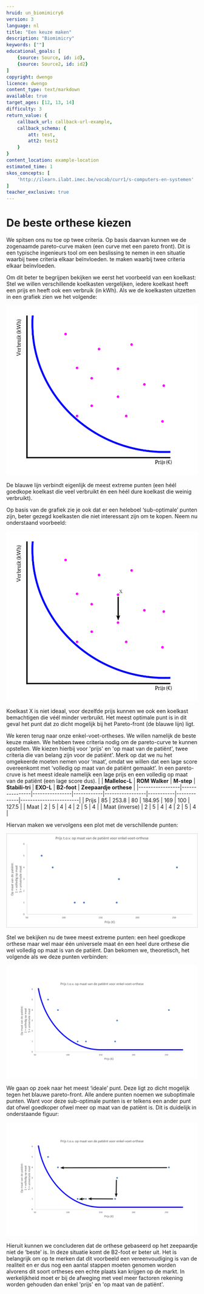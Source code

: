 ```yaml
---
hruid: un_biomimicry6
version: 3
language: nl
title: "Een keuze maken"
description: "Biomimicry"
keywords: [""]
educational_goals: [
    {source: Source, id: id}, 
    {source: Source2, id: id2}
]
copyright: dwengo
licence: dwengo
content_type: text/markdown
available: true
target_ages: [12, 13, 14]
difficulty: 3
return_value: {
    callback_url: callback-url-example,
    callback_schema: {
        att: test,
        att2: test2
    }
}
content_location: example-location
estimated_time: 1
skos_concepts: [
    'http://ilearn.ilabt.imec.be/vocab/curr1/s-computers-en-systemen'
]
teacher_exclusive: true
---
```



# De beste orthese kiezen
We spitsen ons nu toe op twee criteria. Op basis daarvan kunnen we de zogenaamde pareto-curve maken (een curve met een pareto front). Dit is een typische ingenieurs tool om een beslissing te nemen in een situatie waarbij twee criteria elkaar beïnvloeden. 
te maken waarbij twee criteria elkaar beïnvloeden.

Om dit beter te begrijpen bekijken we eerst het voorbeeld van een koelkast:
Stel we willen verschillende koelkasten vergelijken, iedere koelkast heeft een prijs en heeft ook een verbruik (in kWh). Als we de koelkasten uitzetten in een grafiek zien we het volgende:

![](embed/Koelkast1.png "afbeelding")

De blauwe lijn verbindt eigenlijk de meest extreme punten (een héél goedkope koelkast die veel verbruikt én een héél dure koelkast die weinig verbruikt). 

Op basis van de grafiek zie je ook dat er een heleboel ‘sub-optimale’ punten zijn, beter gezegd koelkasten die niet interessant zijn om te kopen. Neem nu onderstaand voorbeeld:

![](embed/Koelkast2.png "afbeelding")

Koelkast X is niet ideaal, voor dezelfde prijs kunnen we ook een koelkast bemachtigen die véél minder verbruikt. Het meest optimale punt is in dit geval het punt dat zo dicht mogelijk bij het Pareto-front (de blauwe lijn) ligt. 

We keren terug naar onze enkel-voet-ortheses. We willen namelijk de beste keuze maken. 
We hebben twee criteria nodig om de pareto-curve te kunnen opstellen. We kiezen hierbij voor 'prijs' en 'op maat van de patiënt', twee criteria die van belang zijn voor de patiënt'. Merk op dat we nu het omgekeerde moeten nemen voor ‘maat’, omdat we willen dat een lage score overeenkomt met ‘volledig op maat van de patiënt gemaakt’. In een pareto-cruve is het meest ideale namelijk een lage prijs en een volledig op maat van de patiënt (een lage score dus).
|                 | **Malleloc-L** | **ROM Walker** | **M-step** | **Stabili-tri** | **EXO-L** | **B2-foot** | **Zeepaardje orthese** |
|-----------------|----------------|----------------|------------|-----------------|-----------|-------------|------------------------|
| Prijs           | 85             | 253.8          | 80         | 184.95          | 169       | 100         | 127.5 | 
| Maat            | 2              | 5              | 4          | 4               | 2         | 5           | 4 |
| Maat (inverse)  | 2              | 5              | 4          | 4               | 2         | 5           | 4 |

Hiervan maken we vervolgens een plot met de verschillende punten:

![](embed/Zeepaardje1.png "afbeelding")

Stel we bekijken nu de twee meest extreme punten: een heel goedkope orthese maar wel maar één universele maat én een heel dure orthese die wel volledig op maat is van de patiënt. Dan bekomen we, theoretisch, het volgende als we deze punten verbinden:

![](embed/Zeepaardje2.jpg "afbeelding")

We gaan op zoek naar het meest ‘ideale’ punt. Deze ligt zo dicht mogelijk tegen het blauwe pareto-front. Alle andere punten noemen we suboptimale punten. Want voor deze sub-optimale punten is er telkens een ander punt dat ofwel goedkoper ofwel meer op maat van de patiënt is. Dit is duidelijk in onderstaande figuur:

![](embed/Zeepaardje3.jpg "afbeelding")

Hieruit kunnen we concluderen dat de orthese gebaseerd op het zeepaardje niet de ‘beste’ is. In deze situatie komt de B2-foot er beter uit. Het is belangrijk om op te merken dat dit voorbeeld een vereenvoudiging is van de realiteit en er dus nog een aantal stappen moeten genomen worden alvorens dit soort ortheses een echte plaats kan krijgen op de markt. In werkelijkheid moet er bij de afweging met veel meer factoren rekening worden gehouden dan enkel 'prijs' en 'op maat van de patiënt'.

